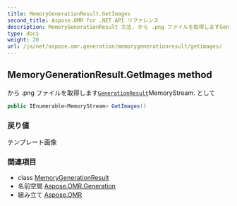 ```yaml
---
title: MemoryGenerationResult.GetImages
second_title: Aspose.OMR for .NET API リファレンス
description: MemoryGenerationResult 方法. から .png ファイルを取得しますGenerationResultMemoryStream. として
type: docs
weight: 20
url: /ja/net/aspose.omr.generation/memorygenerationresult/getimages/
---
```

## MemoryGenerationResult.GetImages method

から .png ファイルを取得します[`GenerationResult`](../../generationresult/)MemoryStream. として

```csharp
public IEnumerable<MemoryStream> GetImages()
```

### 戻り値

テンプレート画像

### 関連項目

* class [MemoryGenerationResult](../)
* 名前空間 [Aspose.OMR.Generation](../../memorygenerationresult/)
* 組み立て [Aspose.OMR](../../../)


